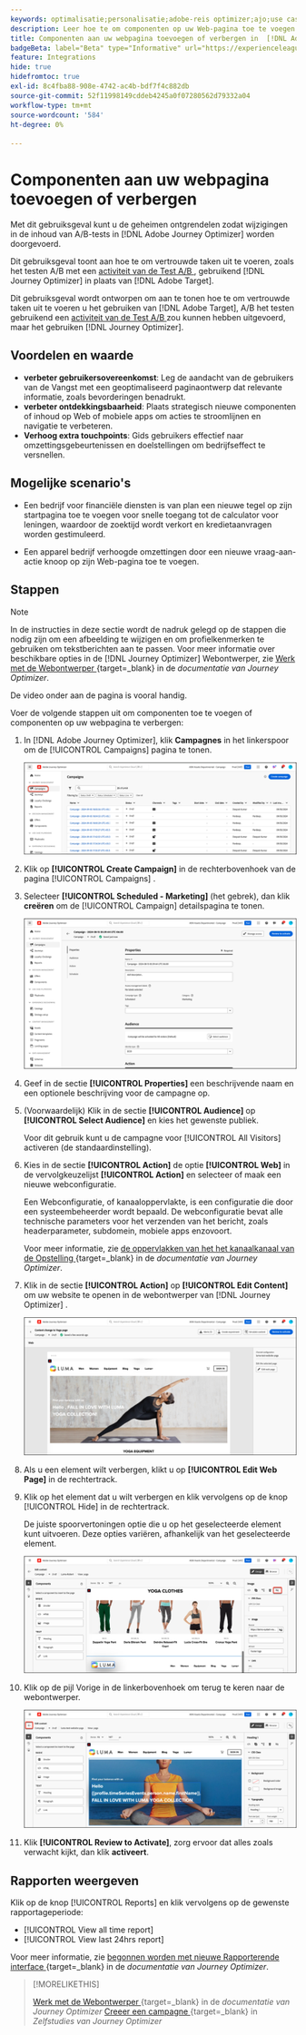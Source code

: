 ```yaml
---
keywords: optimalisatie;personalisatie;adobe-reis optimizer;ajo;use cases;scenario's;voeg inhoud toe;verberg inhoud;voeg componenten toe;verberg componenten
description: Leer hoe te om componenten op uw Web-pagina toe te voegen of te verbergen gebruikend  [!DNL Adobe Journey Optimizer].
title: Componenten aan uw webpagina toevoegen of verbergen in  [!DNL Adobe Journey Optimizer]
badgeBeta: label="Beta" type="Informative" url="https://experienceleague.adobe.com/docs/target/using/introduction/intro.html#beta newtab=true" tooltip="Wat zijn de eigenschappen van Beta in  [!DNL Adobe Target]."
feature: Integrations
hide: true
hidefromtoc: true
exl-id: 8c4fba88-908e-4742-ac4b-bdf7f4c882db
source-git-commit: 52f11998149cddeb4245a0f07280562d79332a04
workflow-type: tm+mt
source-wordcount: '584'
ht-degree: 0%

---
```


# Componenten aan uw webpagina toevoegen of verbergen

Met dit gebruiksgeval kunt u de geheimen ontgrendelen zodat wijzigingen in de inhoud van A/B-tests in [!DNL Adobe Journey Optimizer] worden doorgevoerd.

Dit gebruiksgeval toont aan hoe te om vertrouwde taken uit te voeren, zoals het testen A/B met een [ activiteit van de Test A/B ](/help/main/c-activities/t-test-ab/test-ab.md), gebruikend [!DNL Journey Optimizer] in plaats van [!DNL Adobe Target].

Dit gebruiksgeval wordt ontworpen om aan te tonen hoe te om vertrouwde taken uit te voeren u het gebruiken van [!DNL Adobe Target], A/B het testen gebruikend een [ activiteit van de Test A/B ](/help/main/c-activities/t-test-ab/test-ab.md) zou kunnen hebben uitgevoerd, maar het gebruiken [!DNL Journey Optimizer].

## Voordelen en waarde

* **verbeter gebruikersovereenkomst**: Leg de aandacht van de gebruikers van de Vangst met een geoptimaliseerd paginaontwerp dat relevante informatie, zoals bevorderingen benadrukt.
* **verbeter ontdekkingsbaarheid**: Plaats strategisch nieuwe componenten of inhoud op Web of mobiele apps om acties te stroomlijnen en navigatie te verbeteren.
* **Verhoog extra touchpoints**: Gids gebruikers effectief naar omzettingsgebeurtenissen en doelstellingen om bedrijfseffect te versnellen.

## Mogelijke scenario&#39;s

* Een bedrijf voor financiële diensten is van plan een nieuwe tegel op zijn startpagina toe te voegen voor snelle toegang tot de calculator voor leningen, waardoor de zoektijd wordt verkort en kredietaanvragen worden gestimuleerd.

* Een apparel bedrijf verhoogde omzettingen door een nieuwe vraag-aan-actie knoop op zijn Web-pagina toe te voegen.

## Stappen

>[!NOTE]
>
>In de instructies in deze sectie wordt de nadruk gelegd op de stappen die nodig zijn om een afbeelding te wijzigen en om profielkenmerken te gebruiken om tekstberichten aan te passen. Voor meer informatie over beschikbare opties in de [!DNL Journey Optimizer] Webontwerper, zie [ Werk met de Webontwerper ](https://experienceleague.adobe.com/en/docs/journey-optimizer/using/channels/web/author-web-pages/web-visual-editor){target=_blank}  in de *documentatie van Journey Optimizer*.
>
>De video onder aan de pagina is vooral handig.

Voer de volgende stappen uit om componenten toe te voegen of componenten op uw webpagina te verbergen:

1. In [!DNL Adobe Journey Optimizer], klik **Campagnes** in het linkerspoor om de [!UICONTROL Campaigns] pagina te tonen.

   ![ Adobe Journey Optimizer het landen pagina met benadrukte het lusje van Campagnes.](/help/main/c-integrating-target-with-mac/ajo/assets/ajo-landing-page.png)

1. Klik op **[!UICONTROL Create Campaign]** in de rechterbovenhoek van de pagina [!UICONTROL Campaigns] .

1. Selecteer **[!UICONTROL Scheduled - Marketing]** (het gebrek), dan klik **creëren** om de [!UICONTROL Campaign] detailspagina te tonen.

   ![ pagina van de Details van de Campagne in Adobe Journey Optimizer ](/help/main/c-integrating-target-with-mac/ajo/assets/campaign-details.png)

1. Geef in de sectie **[!UICONTROL Properties]** een beschrijvende naam en een optionele beschrijving voor de campagne op.

1. (Voorwaardelijk) Klik in de sectie **[!UICONTROL Audience]** op **[!UICONTROL Select Audience]** en kies het gewenste publiek.

   Voor dit gebruik kunt u de campagne voor [!UICONTROL All Visitors] activeren (de standaardinstelling).

1. Kies in de sectie **[!UICONTROL Action]** de optie **[!UICONTROL Web]** in de vervolgkeuzelijst **[!UICONTROL Action]** en selecteer of maak een nieuwe webconfiguratie.

   Een Webconfiguratie, of kanaaloppervlakte, is een configuratie die door een systeembeheerder wordt bepaald. De webconfiguratie bevat alle technische parameters voor het verzenden van het bericht, zoals headerparameter, subdomein, mobiele apps enzovoort.

   Voor meer informatie, zie [ de oppervlakken van het het kanaalkanaal van de Opstelling ](https://experienceleague.adobe.com/en/docs/journey-optimizer/using/configuration/channel-surfaces#set-up-channel-surfaces){target=_blank}  in de *documentatie van Journey Optimizer*.

1. Klik in de sectie **[!UICONTROL Action]** op **[!UICONTROL Edit Content]** om uw website te openen in de webontwerper van [!DNL Journey Optimizer] .

   ![ Yoga landende pagina op de website LUMA ](/help/main/c-integrating-target-with-mac/ajo/assets/luma-yoga-landing.png)

1. Als u een element wilt verbergen, klikt u op **[!UICONTROL Edit Web Page]** in de rechtertrack.

1. Klik op het element dat u wilt verbergen en klik vervolgens op de knop [!UICONTROL Hide] in de rechtertrack.

   De juiste spoorvertoningen optie die u op het geselecteerde element kunt uitvoeren. Deze opties variëren, afhankelijk van het geselecteerde element.

   ![ de elementenknoop van de Huid ](/help/main/c-integrating-target-with-mac/ajo/assets/hide-element.png)

1. Klik op de pijl Vorige in de linkerbovenhoek om terug te keren naar de webontwerper.

   ![ de pijl van de Rug ](/help/main/c-integrating-target-with-mac/ajo/assets/back-arrow.png)

1. Klik **[!UICONTROL Review to Activate]**, zorg ervoor dat alles zoals verwacht kijkt, dan klik **activeert**.

## Rapporten weergeven

Klik op de knop [!UICONTROL Reports] en klik vervolgens op de gewenste rapportageperiode:

* [!UICONTROL View all time report]
* [!UICONTROL View last 24hrs report]

Voor meer informatie, zie [ begonnen worden met nieuwe Rapporterende interface ](https://experienceleague.adobe.com/en/docs/journey-optimizer/using/channel-report/report-gs-cja){target=_blank}  in de *documentatie van Journey Optimizer*.

>[!MORELIKETHIS]
>
>[ Werk met de Webontwerper ](https://experienceleague.adobe.com/en/docs/journey-optimizer/using/channels/web/author-web-pages/web-visual-editor){target=_blank}  in de *documentatie van Journey Optimizer*
>[Creeer een campagne ](https://experienceleague.adobe.com/en/docs/journey-optimizer-learn/tutorials/create-campaigns/create-a-campaign){target=_blank}  in *Zelfstudies van Journey Optimizer*
